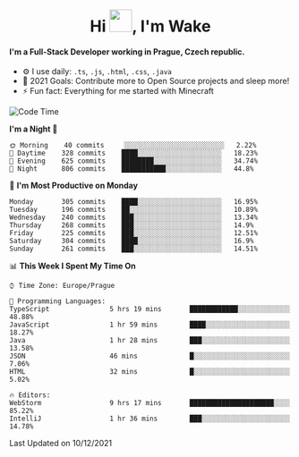 <h1 align="center">Hi <img src="https://raw.githubusercontent.com/MrWakeCZ/MrWakeCZ/master/Hi.gif" width="40px" />, I'm Wake</h1>

#### I'm a Full-Stack Developer working in Prague, Czech republic.
- ⚙️ I use daily: `.ts`, `.js`, `.html`, `.css`, `.java`
- 🥅 2021 Goals: Contribute more to Open Source projects and sleep more!
- ⚡ Fun fact: Everything for me started with Minecraft

<!--START_SECTION:waka-->
![Code Time](http://img.shields.io/badge/Code%20Time-2%2C011%20hrs%2024%20mins-blue)

**I'm a Night 🦉** 

```text
🌞 Morning    40 commits     ░░░░░░░░░░░░░░░░░░░░░░░░░   2.22% 
🌆 Daytime    328 commits    ████░░░░░░░░░░░░░░░░░░░░░   18.23% 
🌃 Evening    625 commits    ████████░░░░░░░░░░░░░░░░░   34.74% 
🌙 Night      806 commits    ███████████░░░░░░░░░░░░░░   44.8%

```
📅 **I'm Most Productive on Monday** 

```text
Monday       305 commits    ████░░░░░░░░░░░░░░░░░░░░░   16.95% 
Tuesday      196 commits    ██░░░░░░░░░░░░░░░░░░░░░░░   10.89% 
Wednesday    240 commits    ███░░░░░░░░░░░░░░░░░░░░░░   13.34% 
Thursday     268 commits    ███░░░░░░░░░░░░░░░░░░░░░░   14.9% 
Friday       225 commits    ███░░░░░░░░░░░░░░░░░░░░░░   12.51% 
Saturday     304 commits    ████░░░░░░░░░░░░░░░░░░░░░   16.9% 
Sunday       261 commits    ███░░░░░░░░░░░░░░░░░░░░░░   14.51%

```


📊 **This Week I Spent My Time On** 

```text
⌚︎ Time Zone: Europe/Prague

💬 Programming Languages: 
TypeScript               5 hrs 19 mins       ████████████░░░░░░░░░░░░░   48.88% 
JavaScript               1 hr 59 mins        ████░░░░░░░░░░░░░░░░░░░░░   18.27% 
Java                     1 hr 28 mins        ███░░░░░░░░░░░░░░░░░░░░░░   13.58% 
JSON                     46 mins             █░░░░░░░░░░░░░░░░░░░░░░░░   7.06% 
HTML                     32 mins             █░░░░░░░░░░░░░░░░░░░░░░░░   5.02%

🔥 Editors: 
WebStorm                 9 hrs 17 mins       █████████████████████░░░░   85.22% 
IntelliJ                 1 hr 36 mins        ███░░░░░░░░░░░░░░░░░░░░░░   14.78%

```


 Last Updated on 10/12/2021
<!--END_SECTION:waka-->
